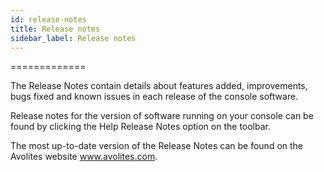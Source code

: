 ```yaml
---
id: release-notes 
title: Release notes
sidebar_label: Release notes
---
```

=============

The Release Notes contain details about features added, improvements,
bugs fixed and known issues in each release of the console software.

Release notes for the version of software running on your console can be
found by clicking the Help Release Notes option on the toolbar.

The most up-to-date version of the Release Notes can be found on the
Avolites website www.avolites.com.


